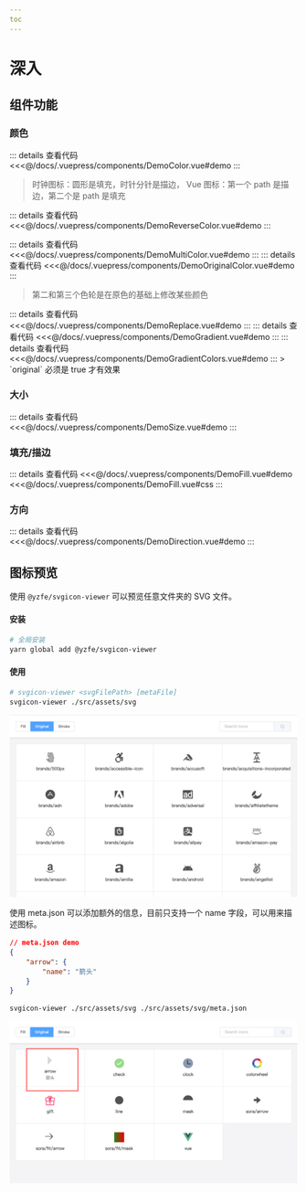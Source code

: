 ```yaml
---
toc
---
```

# 深入

## 组件功能
### 颜色

<demo-color title="单色 (默认: 继承字体颜色)" />
::: details 查看代码
<<<@/docs/.vuepress/components/DemoColor.vue#demo
:::

<demo-reverse-color title="r-color (反转填充或描边属性)" />

> 时钟图标：圆形是填充，时针分针是描边， Vue 图标：第一个 path 是描边，第二个是 path 是填充

::: details 查看代码
<<<@/docs/.vuepress/components/DemoReverseColor.vue#demo
:::

<demo-multi-color title="多色（按照 path/shape 的顺序设置）" />
::: details 查看代码
<<<@/docs/.vuepress/components/DemoMultiColor.vue#demo
:::

<demo-original-color title="原色 (original)" />
::: details 查看代码
<<<@/docs/.vuepress/components/DemoOriginalColor.vue#demo
:::

> 第二和第三个色轮是在原色的基础上修改某些颜色

<demo-replace title="替换 svg 代码 (replace)" />
::: details 查看代码
<<<@/docs/.vuepress/components/DemoReplace.vue#demo
:::

<demo-gradient title="渐变" />
::: details 查看代码
<<<@/docs/.vuepress/components/DemoGradient.vue#demo
:::

<demo-gradient-colors title="修改原始渐变颜色" />
::: details 查看代码
<<<@/docs/.vuepress/components/DemoGradientColors.vue#demo
:::
> `original` 必须是 true 才有效果

### 大小
<demo-size title="size, 默认单位：px, 默认大小：16px" />
::: details 查看代码
<<<@/docs/.vuepress/components/DemoSize.vue#demo
:::

### 填充/描边
<demo-fill title="fill, 默认：true" />
::: details 查看代码
<<<@/docs/.vuepress/components/DemoFill.vue#demo
<<<@/docs/.vuepress/components/DemoFill.vue#css
:::

### 方向
<demo-direction title="dir, 默认：up" />
::: details 查看代码
<<<@/docs/.vuepress/components/DemoDirection.vue#demo
:::

## 图标预览
使用 `@yzfe/svgicon-viewer` 可以预览任意文件夹的 SVG 文件。

#### 安装
```bash
# 全局安装
yarn global add @yzfe/svgicon-viewer
```

#### 使用
```bash
# svgicon-viewer <svgFilePath> [metaFile]
svgicon-viewer ./src/assets/svg
```

![svgicon-viewer](../images/svgicon-viewer.png)

使用 meta.json 可以添加额外的信息，目前只支持一个 name 字段，可以用来描述图标。

```json
// meta.json demo
{
    "arrow": {
        "name": "箭头"
    }
}
```

```bash
svgicon-viewer ./src/assets/svg ./src/assets/svg/meta.json
```

![svgicon-viewer](../images/svgicon-viewer-meta.png)
